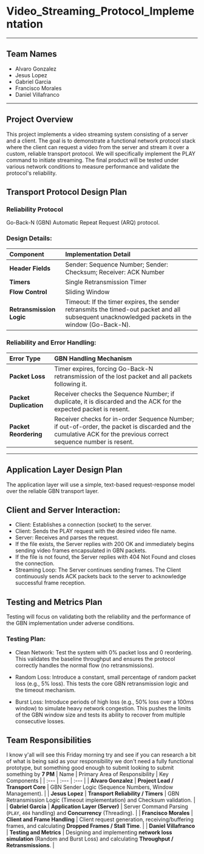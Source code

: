 # Video_Streaming_Protocol_Implementation

---

## Team Names
- Alvaro Gonzalez
- Jesus Lopez
- Gabriel Garcia
- Francisco Morales
- Daniel Villafranco

---

## Project Overview
This project implements a video streaming system consisting of a server and a client. The goal is to demonstrate a functional network protocol stack where the client can request a video from the server and stream it over a custom, reliable transport protocol. We will specifically implement the PLAY command to initiate streaming. The final product will be tested under various network conditions to measure performance and validate the protocol's reliability.

## Transport Protocol Design Plan
### Reliability Protocol
Go-Back-N (GBN) Automatic Repeat Request (ARQ) protocol.

### Design Details:
| Component | Implementation Detail |
| :--- | :--- |
| **Header Fields** | Sender: Sequence Number; Sender: Checksum; Receiver: ACK Number |
| **Timers** | Single Retransmission Timer |
| **Flow Control** | Sliding Window |
| **Retransmission Logic** | Timeout: If the timer expires, the sender retransmits the timed-out packet and all subsequent unacknowledged packets in the window (Go-Back-N). |

### Reliability and Error Handling:
| Error Type | GBN Handling Mechanism |
| :--- | :--- |
| **Packet Loss** | Timer expires, forcing Go-Back-N retransmission of the lost packet and all packets following it. |
| **Packet Duplication** | Receiver checks the Sequence Number; if duplicate, it is discarded and the ACK for the expected packet is resent. |
| **Packet Reordering** | Receiver checks for in-order Sequence Number; if out-of-order, the packet is discarded and the cumulative ACK for the previous correct sequence number is resent. |
  
---

## Application Layer Design Plan
The application layer will use a simple, text-based request-response model over the reliable GBN transport layer.

## Client and Server Interaction:
- Client: Establishes a connection (socket) to the server.
- Client: Sends the PLAY request with the desired video file name.
- Server: Receives and parses the request.
- If the file exists, the Server replies with 200 OK and immediately begins sending video frames encapsulated in GBN packets.
- If the file is not found, the Server replies with 404 Not Found and closes the connection.
- Streaming Loop: The Server continues sending frames. The Client continuously sends ACK packets back to the server to acknowledge successful frame reception.

## Testing and Metrics Plan
Testing will focus on validating both the reliability and the performance of the GBN implementation under adverse conditions.

### Testing Plan:
- Clean Network: Test the system with 0% packet loss and 0 reordering. This validates the baseline throughput and ensures the protocol correctly handles the normal flow (no retransmissions).

- Random Loss: Introduce a constant, small percentage of random packet loss (e.g., 5% loss). This tests the core GBN retransmission logic and the timeout mechanism.

- Burst Loss: Introduce periods of high loss (e.g., 50% loss over a 100ms window) to simulate heavy network congestion. This pushes the limits of the GBN window size and tests its ability to recover from multiple consecutive losses.

## Team Responsibilities

I know y'all will see this Friday morning try and see if you can research a bit of what is being said as your responsibility we don't need a fully functional prototype, but something good enough to submit looking to submit something by **7 PM**
| Name | Primary Area of Responsibility | Key Components |
| :--- | :--- | :--- |
| **Alvaro Gonzalez** | **Project Lead / Transport Core** | GBN Sender Logic (Sequence Numbers, Window Management). |
| **Jesus Lopez** | **Transport Reliability / Timers** | GBN Retransmission Logic (Timeout implementation) and Checksum validation. |
| **Gabriel Garcia** | **Application Layer (Server)** | Server Command Parsing (`PLAY`, `404` handling) and **Concurrency** (Threading). |
| **Francisco Morales** | **Client and Frame Handling** | Client request generation, receiving/buffering frames, and calculating **Dropped Frames / Stall Time**. |
| **Daniel Villafranco** | **Testing and Metrics** | Designing and implementing **network loss simulation** (Random and Burst Loss) and calculating **Throughput / Retransmissions**. |
